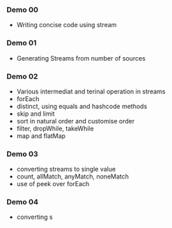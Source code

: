 ### Demo 00
- Writing concise code using stream

### Demo 01
- Generating Streams from number of sources

### Demo 02
- Various intermediat and terinal operation in streams
- forEach
- distinct, using equals and hashcode methods
- skip and limit
- sort in natural order and customise order
- filter, dropWhile, takeWhile
- map and flatMap

### Demo 03
- converting streams to single value
- count, allMatch, anyMatch, noneMatch
- use of peek over forEach

### Demo 04
- converting s